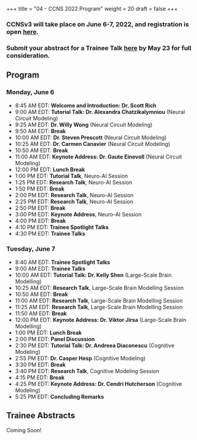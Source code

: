 +++
title = "04 - CCNS 2022 Program"
weight = 20
draft = false
+++

### CCNSv3 will take place on June 6-7, 2022, and registration is open [here](https://www.crowdcast.io/e/ccnsv3/register).

### Submit your abstract for a Trainee Talk [here](https://forms.gle/thSZWMyr4uxHQLJi9) by May 23 for full consideration.

## Program
### Monday, June 6
* 8:45 AM EDT: **Welcome and Introduction: Dr. Scott Rich**
* 9:00 AM EDT: **Tutorial Talk: Dr. Alexandra Chatzikalymniou** (Neural Circuit Modeling)
* 9:25 AM EDT: **Dr. Willy Wong** (Neural Circuit Modeling) 
* 9:50 AM EDT: **Break**
* 10:00 AM EDT: **Dr. Steven Prescott** (Neural Circuit Modeling) 
* 10:25 AM EDT: **Dr. Carmen Canavier** (Neural Circuit Modeling)
* 10:50 AM EDT: **Break**
* 11:00 AM EDT: **Keynote Address: Dr. Gaute Einevoll** (Neural Circuit Modeling)
* 12:00 PM EDT: **Lunch Break**
* 1:00 PM EDT: **Tutorial Talk**, Neuro-AI Session
* 1:25 PM EDT: **Research Talk**, Neuro-AI Session
* 1:50 PM EDT: **Break**
* 2:00 PM EDT: **Research Talk**, Neuro-AI Session
* 2:25 PM EDT: **Research Talk**, Neuro-AI Session
* 2:50 PM EDT: **Break**
* 3:00 PM EDT: **Keynote Address**, Neuro-AI Session
* 4:00 PM EDT: **Break**
* 4:10 PM EDT: **Trainee Spotlight Talks**
* 4:30 PM EDT: **Trainee Talks**


### Tuesday, June 7
* 8:40 AM EDT: **Trainee Spotlight Talks**
* 9:00 AM EDT: **Trainee Talks**
* 10:00 AM EDT: **Tutorial Talk: Dr. Kelly Shen** (Large-Scale Brain Modelling)
* 10:25 AM EDT: **Research Talk**, Large-Scale Brain Modelling Session
* 10:50 AM EDT: **Break**
* 11:00 AM EDT: **Research Talk**, Large-Scale Brain Modelling Session
* 11:25 AM EDT: **Research Talk**, Large-Scale Brain Modelling Session
* 11:50 AM EDT: **Break**
* 12:00 PM EDT: **Keynote Address: Dr. Viktor Jirsa** (Large-Scale Brain Modelling)
* 1:00 PM EDT: **Lunch Break**
* 2:00 PM EDT: **Panel Discussion**
* 2:30 PM EDT: **Tutorial Talk: Dr. Andreea Diaconescu** (Cognitive Modeling)
* 2:55 PM EDT: **Dr. Casper Hesp** (Cognitive Modeling)
* 3:30 PM EDT: **Break**
* 3:40 PM EDT: **Research Talk**, Cognitive Modeling Session
* 4:15 PM EDT: **Break**
* 4:25 PM EDT: **Keynote Address: Dr. Cendri Hutcherson** (Cognitive Modeling)
* 5:25 PM EDT: **Concluding Remarks**

## Trainee Abstracts
Coming Soon!
